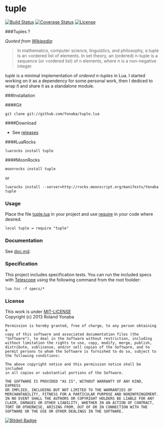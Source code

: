 tuple
=========

[![Build Status](https://travis-ci.org/Yonaba/tuple.lua.png)](https://travis-ci.org/Yonaba/tuple.lua)
[![Coverage Status](https://coveralls.io/repos/Yonaba/tuple.lua/badge.png?branch=master)](https://coveralls.io/r/Yonaba/tuple.lua?branch=master)
[![License](http://img.shields.io/badge/Licence-MIT-brightgreen.svg)](LICENSE)

###Tuples ?

*Quoted from [Wikipedia](http://en.wikipedia.org/wiki/Tuple):*
>In mathematics, computer science, linguistics, and philosophy, a tuple is an >ordered list of elements. In set theory, an (ordered) n-tuple is a sequence (or >ordered list) of n elements, where n is a non-negative integer.


*tuple* is a minimal implementation of *ordered n-tuples* in Lua. I started working on it as a dependency for some personal work, then I dediced to wrap it and share it as a standalone module.

###Installation

####Git

    git clone git://github.com/Yonaba/tuple.lua

####Download

* See [releases](https://github.com/Yonaba/tuple.lua/releases)

####LuaRocks

    luarocks install tuple
    
####MoonRocks

    moonrocks install tuple

or 

    luarocks install --server=http://rocks.moonscript.org/manifests/Yonaba tuple
    
### Usage

Place the file [tuple.lua](tuple.lua) in your project and use [require](http://pgl.yoyo.org/luai/i/require) in your code where desired.

    local tuple = require "tuple"

### Documentation

See [doc.md](docs/doc.md).

### Specification

This project includes specification tests. You can run the included specs with [Telescope](https://github.com/norman/telescope) using the following 
command from the root foolder:

    lua tsc -f specs/*

### License

This work is under [MIT-LICENSE](http://www.opensource.org/licenses/mit-license.php)<br/>
Copyright (c) 2013 Roland Yonaba

    Permission is hereby granted, free of charge, to any person obtaining a
    copy of this software and associated documentation files (the
    "Software"), to deal in the Software without restriction, including
    without limitation the rights to use, copy, modify, merge, publish,
    distribute, sublicense, and/or sell copies of the Software, and to
    permit persons to whom the Software is furnished to do so, subject to
    the following conditions:

    The above copyright notice and this permission notice shall be included
    in all copies or substantial portions of the Software.

    THE SOFTWARE IS PROVIDED "AS IS", WITHOUT WARRANTY OF ANY KIND, EXPRESS
    OR IMPLIED, INCLUDING BUT NOT LIMITED TO THE WARRANTIES OF
    MERCHANTABILITY, FITNESS FOR A PARTICULAR PURPOSE AND NONINFRINGEMENT.
    IN NO EVENT SHALL THE AUTHORS OR COPYRIGHT HOLDERS BE LIABLE FOR ANY
    CLAIM, DAMAGES OR OTHER LIABILITY, WHETHER IN AN ACTION OF CONTRACT,
    TORT OR OTHERWISE, ARISING FROM, OUT OF OR IN CONNECTION WITH THE
    SOFTWARE OR THE USE OR OTHER DEALINGS IN THE SOFTWARE.

[![Bitdeli Badge](https://d2weczhvl823v0.cloudfront.net/Yonaba/tuple.lua/trend.png)](https://bitdeli.com/free "Bitdeli Badge")

